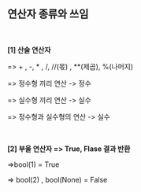 ## **연산자 종류와 쓰임**

<br/>

**[1] 산술 연산자**

=> + , -, * , /,   //(몫) , **(제곱), %(나머지)

=> 정수형 끼리 연산 -> 정수

=> 실수형 끼리 연산 -> 실수

=> 정수형과 실수형의 연산 -> 실수

<br/>

**[2] 부울 연산자 => True, Flase 결과 반환**
<br/>

=>bool(1) = True
  

=> bool(2) , bool(None) = False